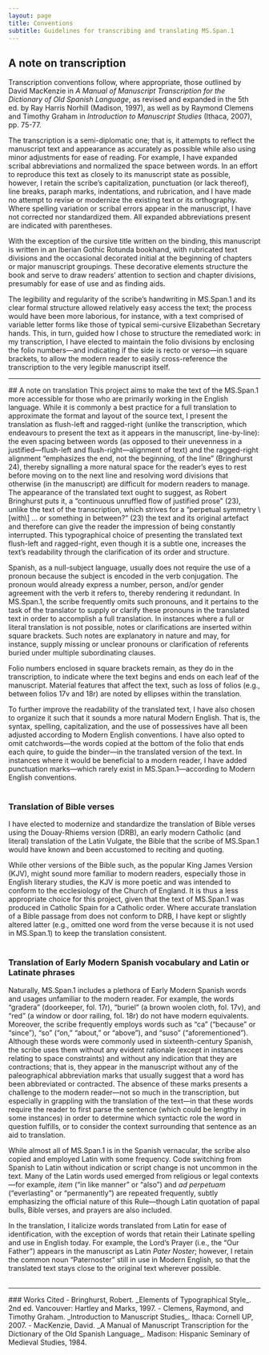 ```yaml
---
layout: page
title: Conventions
subtitle: Guidelines for transcribing and translating MS.Span.1
---
```


## A note on transcription
Transcription conventions follow, where appropriate, those outlined by David MacKenzie in _A Manual of Manuscript Transcription for the Dictionary of Old Spanish Language_, as revised and expanded in the 5th ed. by Ray Harris Norhill (Madison, 1997), as well as by Raymond Clemens and Timothy Graham in _Introduction to Manuscript Studies_ (Ithaca, 2007), pp. 75-77.

The transcription is a semi-diplomatic one; that is, it attempts to reflect the manuscript text and appearance as accurately as possible while also using minor adjustments for ease of reading. For example, I have expanded scribal abbreviations and normalized the space between words. In an effort to reproduce this text as closely to its manuscript state as possible, however, I retain the scribe’s capitalization, punctuation (or lack thereof), line breaks, paraph marks, indentations, and rubrication, and I have made no attempt to revise or modernize the existing text or its orthography. Where spelling variation or scribal errors appear in the manuscript, I have not corrected nor standardized them. All expanded abbreviations present are indicated with parentheses.

With the exception of the cursive title written on the binding, this manuscript is written in an Iberian Gothic Rotunda bookhand, with rubricated text divisions and the occasional decorated initial at the beginning of chapters or major manuscript groupings. These decorative elements structure the book and serve to draw readers’ attention to section and chapter divisions, presumably for ease of use and as finding aids.

The legibility and regularity of the scribe’s handwriting in MS.Span.1 and its clear formal structure allowed relatively easy access the text; the process would have been more laborious, for instance, with a text comprised of variable letter forms like those of typical semi-cursive Elizabethan Secretary hands. This, in turn, guided how I chose to structure the remediated work: in my transcription, I have elected to maintain the folio divisions by enclosing the folio numbers—and indicating if the side is recto or verso—in square brackets, to allow the modern reader to easily cross-reference the transcription to the very legible manuscript itself.
<br>
<hr>
## A note on translation
This project aims to make the text of the MS.Span.1 more accessible for those who are primarily working in the English language. While it is commonly a best practice for a full translation to approximate the format and layout of the source text, I present the translation as flush-left and ragged-right (unlike the transcription, which endeavours to present the text as it appears in the manuscript, line-by-line): the even spacing between words (as opposed to their unevenness in a justified—flush-left and flush-right—alignment of text) and the ragged-right alignment “emphasizes the end, not the beginning, of the line” (Bringhurst 24), thereby signalling a more natural space for the reader’s eyes to rest before moving on to the next line and resolving word divisions that otherwise (in the manuscript) are difficult for modern readers to manage. The appearance of the translated text ought to suggest, as Robert Bringhurst puts it, a “continuous unruffled flow of justified prose” (23), unlike the text of the transcription, which strives for a “perpetual symmetry \[with\] … or something in between?” (23) the text and its original artefact and therefore can give the reader the impression of being constantly interrupted. This typographical choice of presenting the translated text flush-left and ragged-right, even though it is a subtle one, increases the text’s readability through the clarification of its order and structure.

Spanish, as a null-subject language, usually does not require the use of a pronoun because the subject is encoded in the verb conjugation. The pronoun would already express a number, person, and/or gender agreement with the verb it refers to, thereby rendering it redundant. In MS.Span.1, the scribe frequently omits such pronouns, and it pertains to the task of the translator to supply or clarify these pronouns in the translated text in order to accomplish a full translation. In instances where a full or literal translation is not possible, notes or clarifications are inserted within square brackets. Such notes are explanatory in nature and may, for instance, supply missing or unclear pronouns or clarification of referents buried under multiple subordinating clauses.

Folio numbers enclosed in square brackets remain, as they do in the transcription, to indicate where the text begins and ends on each leaf of the manuscript. Material features that affect the text, such as loss of folios (e.g., between folios 17v and 18r) are noted by ellipses within the translation.

To further improve the readability of the translated text, I have also chosen to organize it such that it sounds a more natural Modern English. That is, the syntax, spelling, capitalization, and the use of possessives have all been adjusted according to Modern English conventions. I have also opted to omit catchwords—the words copied at the bottom of the folio that ends each quire, to guide the binder—in the translated version of the text. In instances where it would be beneficial to a modern reader, I have added punctuation marks—which rarely exist in MS.Span.1—according to Modern English conventions.
<br>
<br>
### Translation of Bible verses
I have elected to modernize and standardize the translation of Bible verses using the Douay-Rhiems version (DRB), an early modern Catholic (and literal) translation of the Latin Vulgate, the Bible that the scribe of MS.Span.1 would have known and been accustomed to reciting and quoting.

While other versions of the Bible such, as the popular King James Version (KJV), might sound more familiar to modern readers, especially those in English literary studies, the KJV is more poetic and was intended to conform to the ecclesiology of the Church of England. It is thus a less appropriate choice for this project, given that the text of MS.Span.1 was produced in Catholic Spain for a Catholic order. Where accurate translation of a Bible passage from does not conform to DRB, I have kept or slightly altered latter (e.g., omitted one word from the verse because it is not used in MS.Span.1) to keep the translation consistent.
<br>
<br>
### Translation of Early Modern Spanish vocabulary and Latin or Latinate phrases
Naturally, MS.Span.1 includes a plethora of Early Modern Spanish words and usages unfamiliar to the modern reader. For example, the words “gradera” (doorkeeper, fol. 17r), “buriel” (a brown woolen cloth, fol. 17v), and “red” (a window or door railing, fol. 18r) do not have modern equivalents. Moreover, the scribe frequently employs words such as “ca” (“because” or “since”), “so” (“on,” “about,” or “above”), and “suso” (“aforementioned”). Although these words were commonly used in sixteenth-century Spanish, the scribe uses them without any evident rationale (except in instances relating to space constraints) and without any indication that they are contractions; that is, they appear in the manuscript without any of the paleographical abbreviation marks that usually suggest that a word has been abbreviated or contracted. The absence of these marks presents a challenge to the modern reader—not so much in the transcription, but especially in grappling with the translation of the text—in that these words require the reader to first parse the sentence (which could be lengthy in some instances) in order to determine which syntactic role the word in question fulfills, or to consider the context surrounding that sentence as an aid to translation.

While almost all of MS.Span.1 is in the Spanish vernacular, the scribe also copied and employed Latin with some frequency. Code switching from Spanish to Latin without indication or script change is not uncommon in the text. Many of the Latin words used emerged from religious or legal contexts—for example, _item_ (“in like manner” or “also”) and _ad perpetuam_ (“everlasting” or “permanently”) are repeated frequently, subtly emphasizing the official nature of this Rule—though Latin quotation of papal bulls, Bible verses, and prayers are also included.

In the translation, I italicize words translated from Latin for ease of identification, with the exception of words that retain their Latinate spelling and use in English today. For example, the Lord’s Prayer (i.e., the “Our Father”) appears in the manuscript as Latin _Pater Noster_; however, I retain the common noun “Paternoster” still in use in Modern English, so that the translated text stays close to the original text wherever possible.
<br>
<br>
<hr>
### Works Cited
- Bringhurst, Robert. _Elements of Typographical Style_. 2nd ed. Vancouver: Hartley and Marks, 1997.
- Clemens, Raymond, and Timothy Graham. _Introduction to Manuscript Studies_. Ithaca: Cornell UP, 2007.
- MacKenzie, David. _A Manual of Manuscript Transcription for the Dictionary of the Old Spanish Language_. Madison: Hispanic Seminary of Medieval Studies, 1984.
